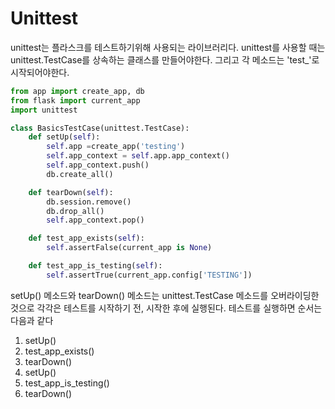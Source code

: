 # Unittest
unittest는 플라스크를 테스트하기위해 사용되는 라이브러리다. unittest를 사용할 때는 unittest.TestCase를 상속하는 클래스를 만들어야한다. 그리고 각 메소드는 'test_'로 시작되어야한다. 

```python
from app import create_app, db
from flask import current_app
import unittest

class BasicsTestCase(unittest.TestCase):
    def setUp(self):
        self.app =create_app('testing')
        self.app_context = self.app.app_context()  
        self.app_context.push()
        db.create_all()

    def tearDown(self):
        db.session.remove()
        db.drop_all()
        self.app_context.pop()

    def test_app_exists(self):
        self.assertFalse(current_app is None)

    def test_app_is_testing(self):
        self.assertTrue(current_app.config['TESTING'])
```

setUp() 메소드와 tearDown() 메소드는 unittest.TestCase 메소드를 오버라이딩한 것으로 각각은 테스트를 시작하기 전, 시작한 후에 실행된다. 테스트를 실행하면 순서는 다음과 같다

1. setUp()
2. test_app_exists()
3. tearDown()
4. setUp()
5. test_app_is_testing()
6. tearDown()